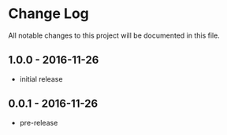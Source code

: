 ﻿# Change Log
All notable changes to this project will be documented in this file.

## 1.0.0 - 2016-11-26
- initial release

## 0.0.1 - 2016-11-26
- pre-release

